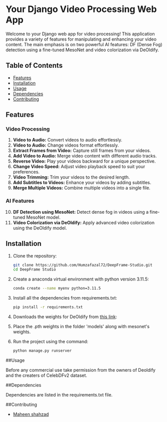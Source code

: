 # Your Django Video Processing Web App

Welcome to your Django web app for video processing! This application provides a variety of features for manipulating and enhancing your video content. The main emphasis is on two powerful AI features: DF (Dense Fog) detection using a fine-tuned MesoNet and video colorization via DeOldify.

## Table of Contents
- [Features](#features)
- [Installation](#installation)
- [Usage](#usage)
- [Dependencies](#dependencies)
- [Contributing](#contributing)

## Features

### Video Processing
1. **Video to Audio:** Convert videos to audio effortlessly.
2. **Video to Audio:** Change videos format effortlessly.
3. **Extract Frames from Video:** Capture still frames from your videos.
4. **Add Video to Audio:** Merge video content with different audio tracks.
5. **Reverse Video:** Play your videos backward for a unique perspective.
6. **Change Video Speed:** Adjust video playback speed to suit your preferences.
7. **Video Trimming:** Trim your videos to the desired length.
8. **Add Subtitles to Videos:** Enhance your videos by adding subtitles.
9. **Merge Multiple Videos:** Combine multiple videos into a single file.

### AI Features
10. **DF Detection using MesoNet:** Detect dense fog in videos using a fine-tuned MesoNet model.
11. **Video Colorization via DeOldify:** Apply advanced video colorization using the DeOldify model.

## Installation

1. Clone the repository:

   ```bash
   git clone https://github.com/Humzafazal72/DeepFrame-Studio.git
   cd DeepFrame Studio
   
2. Create a anaconda virtual environment with python version 3.11.5:
   
   ```bash
   conda create --name myenv python=3.11.5

3. Install all the dependencies from requirements.txt:
    ```bash
   pip install -r requirements.txt

4. Downloads the weights for DeOldify from <a href="https://data.deepai.org/deoldify/ColorizeVideo_gen.pth">this link</a>:

5. Place the .pth weights in the folder 'models' along with mesonet's weights.

7. Run the project using the command:

    ```bash
   python manage.py runserver
    
##Usage

Before any commercial use take permission from the owners of Deoldify and the creaters of CelebDFv2 dataset. 

##Dependencies

Dependencies are listed in the requirements.txt file.

##Contributing

- <a href="https://github.com/MaheenShahzad"> Maheen shahzad </a>

